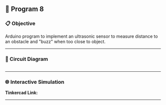 ## 🚀 Program 8

### 📋 Objective
Arduino program to implement an ultrasonic sensor to measure distance to an obstacle and "buzz" when too close to object.

---

### 🔧 Circuit Diagram

![]()

---

### 🌐 Interactive Simulation

**Tinkercad Link:** []()

---